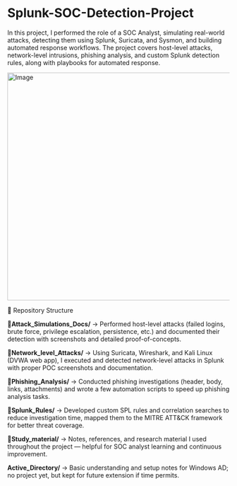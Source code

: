 # Splunk-SOC-Detection-Project

In this project, I performed the role of a SOC Analyst, simulating real-world attacks, detecting them using Splunk, Suricata, and Sysmon, and building automated response workflows.
The project covers host-level attacks, network-level intrusions, phishing analysis, and custom Splunk detection rules, along with playbooks for automated response.

<img width="1118" height="515" alt="Image" src="https://github.com/user-attachments/assets/94ee82f4-e774-47a0-821f-a7091dede076" />

📂 Repository Structure

**📘Attack_Simulations_Docs/** → Performed host-level attacks (failed logins, brute force, privilege escalation, persistence, etc.) and documented their detection with screenshots and detailed proof-of-concepts.

**📘Network_level_Attacks/** → Using Suricata, Wireshark, and Kali Linux (DVWA web app), I executed and detected network-level attacks in Splunk with proper POC screenshots and documentation.

**📘Phishing_Analysis/** → Conducted phishing investigations (header, body, links, attachments) and wrote a few automation scripts to speed up phishing analysis tasks.

**📘Splunk_Rules/** → Developed custom SPL rules and correlation searches to reduce investigation time, mapped them to the MITRE ATT&CK framework for better threat coverage.

**📘Study_material/** → Notes, references, and research material I used throughout the project — helpful for SOC analyst learning and continuous improvement.

**Active_Directory/** → Basic understanding and setup notes for Windows AD; no project yet, but kept for future extension if time permits.
